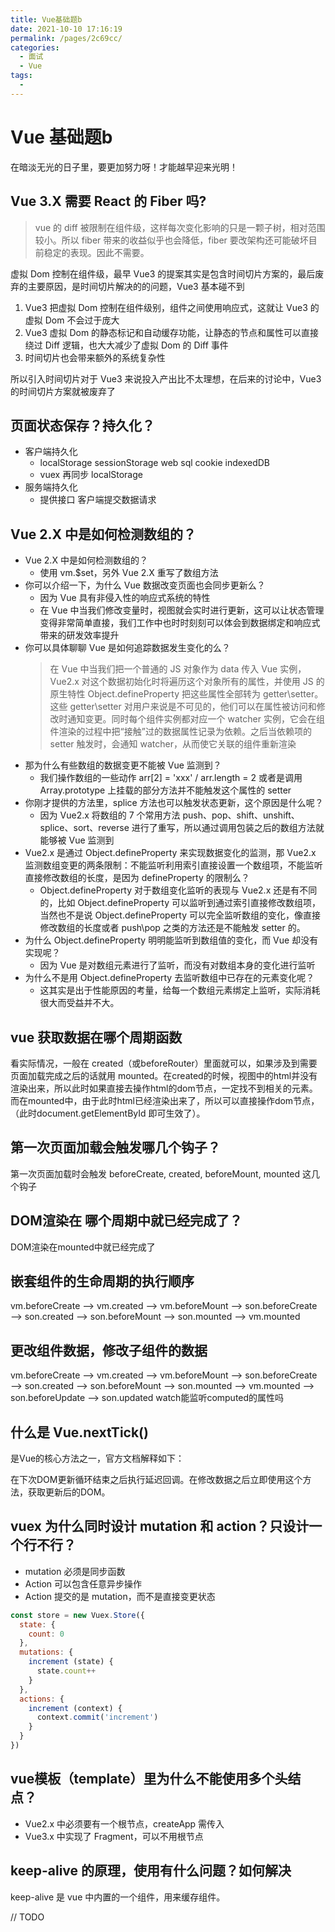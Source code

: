 ```yaml
---
title: Vue基础题b
date: 2021-10-10 17:16:19
permalink: /pages/2c69cc/
categories:
  - 面试
  - Vue
tags:
  - 
---
```


# Vue 基础题b

在暗淡无光的日子里，要更加努力呀！才能越早迎来光明！
<!-- more -->

## Vue 3.X 需要 React 的 Fiber 吗?

> vue 的 diff 被限制在组件级，这样每次变化影响的只是一颗子树，相对范围较小。所以 fiber 带来的收益似乎也会降低，fiber 要改架构还可能破坏目前稳定的表现。因此不需要。

虚拟 Dom 控制在组件级，最早 Vue3 的提案其实是包含时间切片方案的，最后废弃的主要原因，是时间切片解决的的问题，Vue3 基本碰不到

1. Vue3 把虚拟 Dom 控制在组件级别，组件之间使用响应式，这就让 Vue3 的虚拟 Dom 不会过于庞大
2. Vue3 虚拟 Dom 的静态标记和自动缓存功能，让静态的节点和属性可以直接绕过 Diff 逻辑，也大大减少了虚拟 Dom 的 Diff 事件
3. 时间切片也会带来额外的系统复杂性

所以引入时间切片对于 Vue3 来说投入产出比不太理想，在后来的讨论中，Vue3 的时间切片方案就被废弃了

## 页面状态保存？持久化？

- 客户端持久化
  - localStorage sessionStorage web sql cookie indexedDB
  - vuex 再同步 localStorage
- 服务端持久化
  - 提供接口 客户端提交数据请求

## Vue 2.X 中是如何检测数组的？

- Vue 2.X 中是如何检测数组的？
  - 使用 vm.$set，另外 Vue 2.X 重写了数组方法
- 你可以介绍一下，为什么 Vue 数据改变页面也会同步更新么？
  - 因为 Vue 具有非侵入性的响应式系统的特性
  - 在 Vue 中当我们修改变量时，视图就会实时进行更新，这可以让状态管理变得非常简单直接，我们工作中也时时刻刻可以体会到数据绑定和响应式带来的研发效率提升
- 你可以具体聊聊 Vue 是如何追踪数据发生变化的么？
  > 在 Vue 中当我们把一个普通的 JS 对象作为 data 传入 Vue 实例，Vue2.x 对这个数据初始化时将遍历这个对象所有的属性，并使用 JS 的原生特性 Object.defineProperty 把这些属性全部转为 getter\setter。这些 getter\setter 对用户来说是不可见的，他们可以在属性被访问和修改时通知变更。同时每个组件实例都对应一个 watcher 实例，它会在组件渲染的过程中把“接触”过的数据属性记录为依赖。之后当依赖项的 setter 触发时，会通知 watcher，从而使它关联的组件重新渲染
- 那为什么有些数组的数据变更不能被 Vue 监测到？
  - 我们操作数组的一些动作 arr[2] = 'xxx' / arr.length = 2 或者是调用 Array.prototype 上挂载的部分方法并不能触发这个属性的 setter
- 你刚才提供的方法里，splice 方法也可以触发状态更新，这个原因是什么呢？
  - 因为 Vue2.x 将数组的 7 个常用方法 push、pop、shift、unshift、splice、sort、reverse 进行了重写，所以通过调用包装之后的数组方法就能够被 Vue 监测到
-  Vue2.x 是通过 Object.defineProperty 来实现数据变化的监测，那 Vue2.x 监测数组变更的两条限制：不能监听利用索引直接设置一个数组项，不能监听直接修改数组的长度，是因为 defineProperty 的限制么？
   - Object.defineProperty 对于数组变化监听的表现与 Vue2.x 还是有不同的，比如 Object.defineProperty 可以监听到通过索引直接修改数组项，当然也不是说 Object.defineProperty 可以完全监听数组的变化，像直接修改数组的长度或者 push\pop 之类的方法还是不能触发 setter 的。
- 为什么 Object.defineProperty 明明能监听到数组值的变化，而 Vue 却没有实现呢？
   - 因为 Vue 是对数组元素进行了监听，而没有对数组本身的变化进行监听
- 为什么不是用 Object.defineProperty 去监听数组中已存在的元素变化呢？
  - 这其实是出于性能原因的考量，给每一个数组元素绑定上监听，实际消耗很大而受益并不大。

## vue 获取数据在哪个周期函数

看实际情况，一般在 created（或beforeRouter）里面就可以，如果涉及到需要页面加载完成之后的话就用 mounted。在created的时候，视图中的html并没有渲染出来，所以此时如果直接去操作html的dom节点，一定找不到相关的元素。而在mounted中，由于此时html已经渲染出来了，所以可以直接操作dom节点，（此时document.getElementById 即可生效了）。

## 第一次页面加载会触发哪几个钩子？

第一次页面加载时会触发 beforeCreate, created, beforeMount, mounted 这几个钩子

## DOM渲染在 哪个周期中就已经完成了？

DOM渲染在mounted中就已经完成了

## 嵌套组件的生命周期的执行顺序

vm.beforeCreate ——> vm.created ——> vm.beforeMount ——> son.beforeCreate ——> son.created ——> son.beforeMount ——> son.mounted ——> vm.mounted

## 更改组件数据，修改子组件的数据

vm.beforeCreate ——> vm.created ——> vm.beforeMount ——> son.beforeCreate ——> son.created ——> son.beforeMount ——> son.mounted ——> vm.mounted ——> son.beforeUpdate ——> son.updated
watch能监听computed的属性吗

## 什么是 Vue.nextTick()

是Vue的核心方法之一，官方文档解释如下：

在下次DOM更新循环结束之后执行延迟回调。在修改数据之后立即使用这个方法，获取更新后的DOM。

## vuex 为什么同时设计 mutation 和 action？只设计一个行不行？

- mutation 必须是同步函数
- Action 可以包含任意异步操作
- Action 提交的是 mutation，而不是直接变更状态

```js
const store = new Vuex.Store({
  state: {
    count: 0
  },
  mutations: {
    increment (state) {
      state.count++
    }
  },
  actions: {
    increment (context) {
      context.commit('increment')
    }
  }
})
```

## vue模板（template）里为什么不能使用多个头结点？

- Vue2.x 中必须要有一个根节点，createApp 需传入
- Vue3.x 中实现了 Fragment，可以不用根节点

## keep-alive 的原理，使用有什么问题？如何解决

keep-alive 是 vue 中内置的一个组件，用来缓存组件。

// TODO